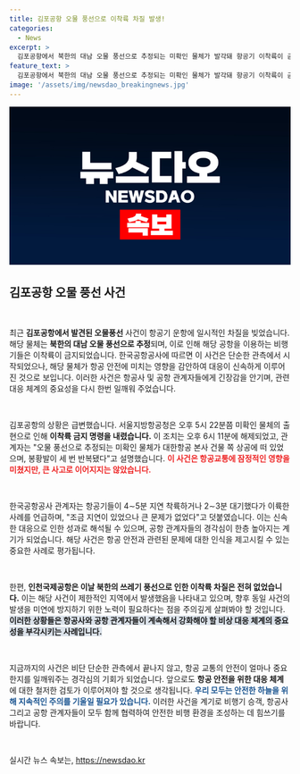 ```yaml
---
title: 김포공항 오물 풍선으로 이착륙 차질 발생!
categories:
  - News
excerpt: >
  김포공항에서 북한의 대남 오물 풍선으로 추정되는 미확인 물체가 발각돼 항공기 이착륙이 금지되었습니다. 불안한 상황 속에서도 큰 사고는 없었지만, 긴급 대응의 필요성이 다시 부각되었습니다. 클릭해 자세한 내용을 확인하세요!
feature_text: >
  김포공항에서 북한의 대남 오물 풍선으로 추정되는 미확인 물체가 발각돼 항공기 이착륙이 금지되었습니다. 불안한 상황 속에서도 큰 사고는 없었지만, 긴급 대응의 필요성이 다시 부각되었습니다. 클릭해 자세한 내용을 확인하세요!
image: '/assets/img/newsdao_breakingnews.jpg'
---
```


<p><img src="/assets/img/newsdao_breakingnews.jpg" alt="bookingtag 속보" /></p>

<h2 data-ke-size="size26">김포공항 오물 풍선 사건</h2>

<p data-ke-size="size16">&nbsp;</p>

<p>최근 <strong>김포공항에서 발견된 오물풍선</strong> 사건이 항공기 운항에 일시적인 차질을 빚었습니다. 해당 물체는 <strong>북한의 대남 오물 풍선으로 추정</strong>되며, 이로 인해 해당 공항을 이용하는 비행기들은 이착륙이 금지되었습니다. 한국공항공사에 따르면 이 사건은 단순한 관측에서 시작되었으나, 해당 물체가 항공 안전에 미치는 영향을 감안하여 대응이 신속하게 이루어진 것으로 보입니다. 이러한 사건은 항공사 및 공항 관계자들에게 긴장감을 안기며, 관련 대응 체계의 중요성을 다시 한번 일깨워 주었습니다.</p>

<p data-ke-size="size16">&nbsp;</p>

<p>김포공항의 상황은 급변했습니다. 서울지방항공청은 오후 5시 22분쯤 미확인 물체의 출현으로 인해 <strong>이착륙 금지 명령을 내렸습니다.</strong> 이 조치는 오후 6시 11분에 해제되었고, 관계자는 "오물 풍선으로 추정되는 미확인 물체가 대한항공 본사 건물 쪽 상공에 떠 있었으며, 봉황발이 세 번 반복됐다"고 설명했습니다. <b><span style="color: #ee2323;">이 사건은 항공교통에 잠정적인 영향을 미쳤지만, 큰 사고로 이어지지는 않았습니다.</span></b></p>

<p data-ke-size="size16">&nbsp;</p>

<p>한국공항공사 관계자는 항공기들이 4∼5분 지연 착륙하거나 2∼3분 대기했다가 이륙한 사례를 언급하며, "조금 지연이 있었으나 큰 문제가 없었다"고 덧붙였습니다. 이는 신속한 대응으로 인한 성과로 해석될 수 있으며, 공항 관계자들의 경각심이 한층 높아지는 계기가 되었습니다. 해당 사건은 항공 안전과 관련된 문제에 대한 인식을 제고시킬 수 있는 중요한 사례로 평가됩니다.</p>

<p data-ke-size="size16">&nbsp;</p>

<p>한편, <strong>인천국제공항은 이날 북한의 쓰레기 풍선으로 인한 이착륙 차질은 전혀 없었습니다.</strong> 이는 해당 사건이 제한적인 지역에서 발생했음을 나타내고 있으며, 향후 동일 사건의 발생을 미연에 방지하기 위한 노력이 필요하다는 점을 주의깊게 살펴봐야 할 것입니다. <b><span style="background-color: #21538527;">이러한 상황들은 항공사와 공항 관계자들이 계속해서 강화해야 할 비상 대응 체계의 중요성을 부각시키는 사례입니다.</span></b></p>

<p data-ke-size="size16">&nbsp;</p>

<p>지금까지의 사건은 비단 단순한 관측에서 끝나지 않고, 항공 교통의 안전이 얼마나 중요한지를 일깨워주는 경각심의 기회가 되었습니다. 앞으로도 <strong>항공 안전을 위한 대응 체계</strong>에 대한 철저한 검토가 이루어져야 할 것으로 생각됩니다. <b><span style="color: #1a5490;">우리 모두는 안전한 하늘을 위해 지속적인 주의를 기울일 필요가 있습니다.</span></b> 이러한 사건을 계기로 비행기 승객, 항공사 그리고 공항 관계자들이 모두 함께 협력하여 안전한 비행 환경을 조성하는 데 힘쓰기를 바랍니다.</p>

<p data-ke-size="size16">&nbsp;</p>
실시간 뉴스 속보는, <a href="https://newsdao.kr" rel="dofollow">https://newsdao.kr</a>


